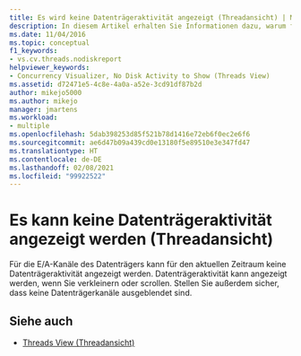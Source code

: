 ```yaml
---
title: Es wird keine Datenträgeraktivität angezeigt (Threadansicht) | Microsoft-Dokumentation
description: In diesem Artikel erhalten Sie Informationen dazu, warum für die E/A-Kanäle des Datenträgers für den aktuellen Zeitraum keine Datenträgeraktivität angezeigt werden kann. Datenträgeraktivität kann angezeigt werden, wenn Sie verkleinern oder scrollen.
ms.date: 11/04/2016
ms.topic: conceptual
f1_keywords:
- vs.cv.threads.nodiskreport
helpviewer_keywords:
- Concurrency Visualizer, No Disk Activity to Show (Threads View)
ms.assetid: d72471e5-4c8e-4a0a-a52e-3cd91df87b2d
author: mikejo5000
ms.author: mikejo
manager: jmartens
ms.workload:
- multiple
ms.openlocfilehash: 5dab398253d85f521b78d1416e72eb6f0ec2e6f6
ms.sourcegitcommit: ae6d47b09a439cd0e13180f5e89510e3e347fd47
ms.translationtype: HT
ms.contentlocale: de-DE
ms.lasthandoff: 02/08/2021
ms.locfileid: "99922522"
---
```

# <a name="no-disk-activity-to-show-threads-view"></a>Es kann keine Datenträgeraktivität angezeigt werden (Threadansicht)
Für die E/A-Kanäle des Datenträgers kann für den aktuellen Zeitraum keine Datenträgeraktivität angezeigt werden. Datenträgeraktivität kann angezeigt werden, wenn Sie verkleinern oder scrollen. Stellen Sie außerdem sicher, dass keine Datenträgerkanäle ausgeblendet sind.

## <a name="see-also"></a>Siehe auch
- [Threads View (Threadansicht)](../profiling/threads-view-parallel-performance.md)